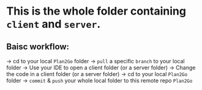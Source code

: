 # This is the whole folder containing `client` and `server`.

## Baisc workflow:
-> cd to your local `Plan2Go` folder
-> `pull` a specific `branch` to your local folder
-> Use your IDE to open a client folder (or a server folder)
-> Change the code in a client folder (or a server folder)
-> cd to  your local `Plan2Go` folder
-> `commit` & `push` your whole local folder to this remote repo `Plan2Go`

